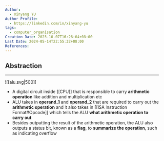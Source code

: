 ```yaml
---
Author:
  - Xinyang YU
Author Profile:
  - https://linkedin.com/in/xinyang-yu
tags:
  - computer_organisation
Creation Date: 2023-10-07T16:26:04+08:00
Last Date: 2024-05-14T22:55:32+08:00
References: 
---
```

## Abstraction
---
![[alu.svg|500]]

- A digital circuit inside [[CPU]] that is responsible to carry **arithmetic operation** like addition and multiplication etc
- ALU takes in **operand_1** and **operand_2** that are required to carry out the **arithmetic operation** and it also takes in [[ISA Instruction Format#Opcode]] which tells the ALU **what arithmetic operation to carry out**
- Besides outputting the result of the arithmetic operation, the ALU also outputs a status bit, known as a **flag**, to **summarize the operation**, such as indicating overflow

